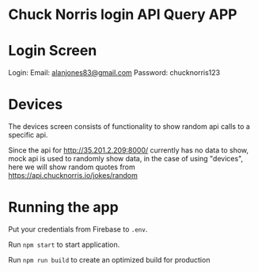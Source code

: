 # Chuck Norris login API Query APP

# Login Screen 

Login:
Email: alanjones83@gmail.com
Password: chucknorris123


# Devices

The devices screen consists of functionality to show random api calls to a specific api.

Since the api for http://35.201.2.209:8000/ currently has no data to show, mock api is used to randomly show data, in the case of using "devices", here we will show random quotes from https://api.chucknorris.io/jokes/random


# Running the app

Put your credentials from Firebase to `.env`.

Run `npm start` to start application.

Run `npm run build` to create an optimized build for production